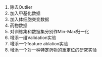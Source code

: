 1. 除去Outlier
2. 加入甲基化数据
3. 加入体细胞突变数据
4. 药物数据
5. 对训练集和数据集分别作Min-Max归一化
6. 增添一组Validation实验
7. 增添一个feature ablation实验
8. 增添一个对一种特定药物的重定位的研究实验